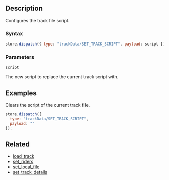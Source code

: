 ## Description

Configures the track file script.

### Syntax

```js
store.dispatch({ type: "trackData/SET_TRACK_SCRIPT", payload: script });
```

### Parameters

`script`

The new script to replace the current track script with.

## Examples

Clears the script of the current track file.

```js
store.dispatch({
  type: "trackData/SET_TRACK_SCRIPT",
  payload: ""
});
```

## Related

- [load_track](./load_track.md)
- [set_riders](./set_riders.md)
- [set_local_file](./set_local_file.md)
- [set_track_details](./set_track_details.md)
